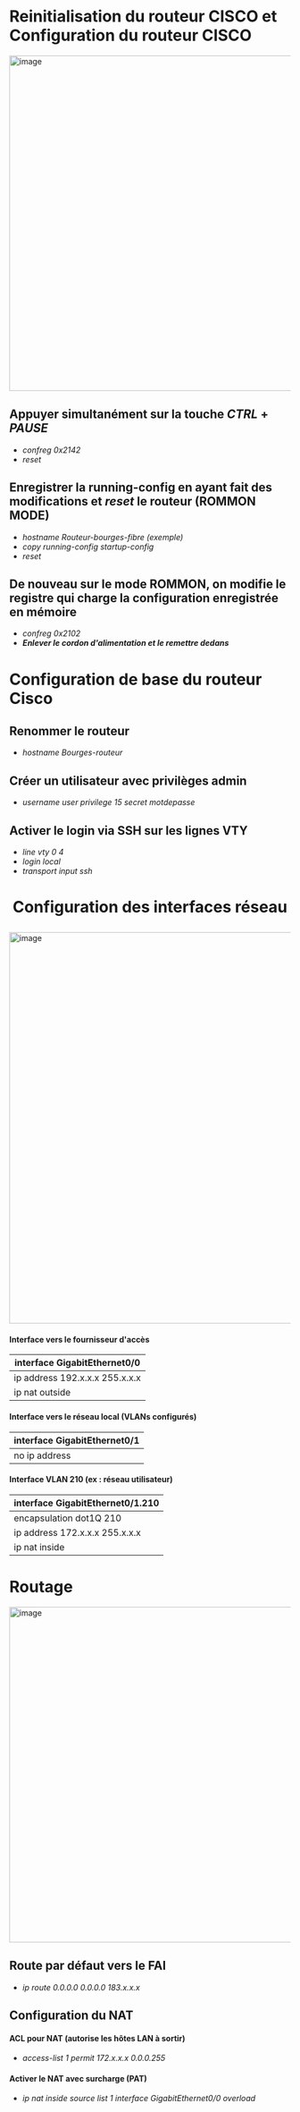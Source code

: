 # Reinitialisation du routeur CISCO et Configuration du routeur CISCO
<img width="1100" height="600" alt="image" src="https://github.com/user-attachments/assets/bae53d48-ddf7-4060-bdc2-7d8e9a99dfb8" />



## Appuyer simultanément sur la touche *CTRL* + *PAUSE*
- *confreg 0x2142*
- *reset*

## Enregistrer la running-config en ayant fait des modifications et *reset* le routeur (ROMMON MODE)
- *hostname Routeur-bourges-fibre (exemple)*
- *copy running-config startup-config*
- *reset*
  
## De nouveau sur le mode ROMMON, on modifie le registre qui charge la configuration enregistrée en mémoire  
- *confreg 0x2102*
- ***Enlever le cordon d'alimentation et le remettre dedans***  


# Configuration de base du routeur Cisco


## Renommer le routeur
- *hostname Bourges-routeur*

## Créer un utilisateur avec privilèges admin
- *username user privilege 15 secret motdepasse*

## Activer le login via SSH sur les lignes VTY
- *line vty 0 4*
- *login local*
- *transport input ssh*

# <p align="center">Configuration des interfaces réseau</p>
<img width="900" height="700" alt="image" src="https://github.com/user-attachments/assets/0e3b59af-9c27-4530-a9e2-d913e3ee79c3" />

#### Interface vers le fournisseur d'accès
| interface GigabitEthernet0/0|
| ------------ |
| ip address 192.x.x.x 255.x.x.x|
| ip nat outside  |

#### Interface vers le réseau local (VLANs configurés)
| interface GigabitEthernet0/1|
| ------------ |
| no ip address|

#### Interface VLAN 210 (ex : réseau utilisateur)
| interface GigabitEthernet0/1.210|
| ------------ |
| encapsulation dot1Q 210|
| ip address 172.x.x.x 255.x.x.x|
| ip nat inside |


# Routage
<img width="1100" height="600" alt="image" src="https://github.com/user-attachments/assets/16fe2fab-ca7d-40e1-a5d5-53327da81ae8" />


 ## Route par défaut vers le FAI
- *ip route 0.0.0.0 0.0.0.0 183.x.x.x*


## Configuration du NAT


#### ACL pour NAT (autorise les hôtes LAN à sortir)
- *access-list 1 permit 172.x.x.x 0.0.0.255*

#### Activer le NAT avec surcharge (PAT)
- *ip nat inside source list 1 interface GigabitEthernet0/0 overload*


